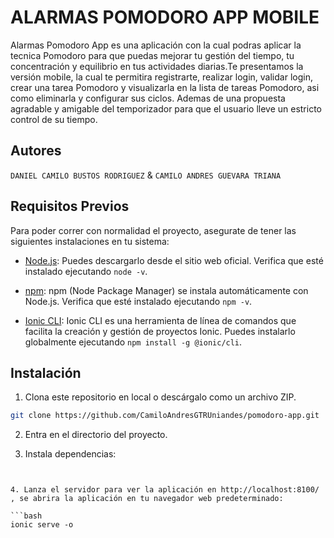 # ALARMAS POMODORO APP MOBILE

Alarmas Pomodoro App es una aplicación con la cual podras aplicar la tecnica Pomodoro para que puedas mejorar tu gestión del tiempo, tu concentración y equilibrio en tus actividades diarias.Te presentamos la versión mobile, la cual te permitira registrarte, realizar login, validar login, crear una tarea Pomodoro y visualizarla en la lista de tareas Pomodoro, asi como eliminarla y configurar sus ciclos. Ademas de una propuesta agradable y amigable del temporizador para que el usuario lleve un estricto control de su tiempo.

## Autores

`DANIEL CAMILO BUSTOS RODRIGUEZ` & `CAMILO ANDRES GUEVARA TRIANA` 

## Requisitos Previos

Para poder correr con normalidad el proyecto, asegurate de tener las siguientes instalaciones en tu sistema:

- [Node.js](https://nodejs.org/): Puedes descargarlo desde el sitio web oficial.
  Verifica que esté instalado ejecutando `node -v`.

- [npm](https://www.npmjs.com/): npm (Node Package Manager) se instala automáticamente con Node.js. Verifica que esté instalado ejecutando `npm -v`.

- [Ionic CLI](https://ionicframework.com/docs/cli): Ionic CLI es una herramienta de línea de comandos que facilita la creación y gestión de proyectos Ionic. Puedes instalarlo globalmente ejecutando `npm install -g @ionic/cli`.

## Instalación

1. Clona este repositorio en local o descárgalo como un archivo ZIP.

```bash
git clone https://github.com/CamiloAndresGTRUniandes/pomodoro-app.git
```

2. Entra en el directorio del proyecto.

3. Instala dependencias:

```npm install


4. Lanza el servidor para ver la aplicación en http://localhost:8100/ , se abrira la aplicación en tu navegador web predeterminado:

```bash
ionic serve -o
```
